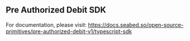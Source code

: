 ## Pre Authorized Debit SDK

For documentation, please visit: https://docs.seabed.so/open-source-primitives/pre-authorized-debit-v1/typescript-sdk
